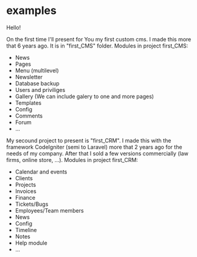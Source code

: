 # examples


Hello!

On the first time I'll present for You my first custom cms. I made this more that 6 years ago. It is in "first_CMS" folder. 
Modules in project first_CMS:
- News
- Pages
- Menu (multilevel)
- Newsletter
- Database backup
- Users and priviliges
- Gallery (We can include galery to one and more pages)
- Templates
- Config
- Comments 
- Forum
- ...


My secound project to present is "first_CRM".
I made this with the framework CodeIgniter (semi to Laravel) more that 2 years ago for the needs of my company. After that I sold a few versions commercially (law firms, online store, ...).
Modules in project first_CRM:
- Calendar and events
- Clients
- Projects
- Invoices 
- Finance
- Tickets/Bugs
- Employees/Team members
- News
- Config
- Timeline
- Notes
- Help module
- ...
